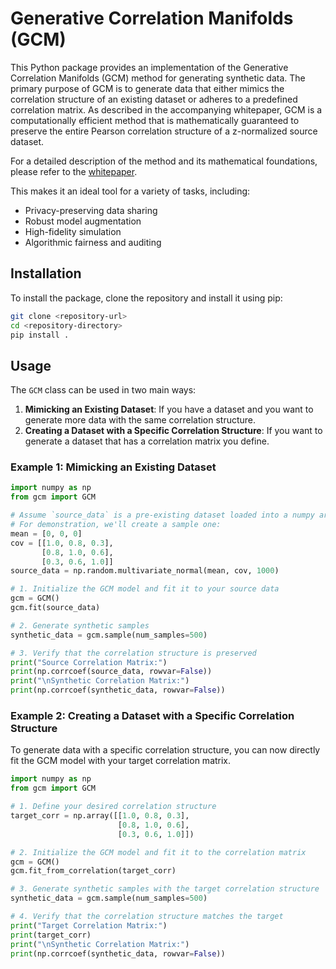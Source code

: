 # Generative Correlation Manifolds (GCM)

This Python package provides an implementation of the Generative Correlation Manifolds (GCM) method for generating synthetic data. The primary purpose of GCM is to generate data that either mimics the correlation structure of an existing dataset or adheres to a predefined correlation matrix. As described in the accompanying whitepaper, GCM is a computationally efficient method that is mathematically guaranteed to preserve the entire Pearson correlation structure of a z-normalized source dataset.

For a detailed description of the method and its mathematical foundations, please refer to the [whitepaper](whitepaper.pdf).

This makes it an ideal tool for a variety of tasks, including:

* Privacy-preserving data sharing
* Robust model augmentation
* High-fidelity simulation
* Algorithmic fairness and auditing

## Installation

To install the package, clone the repository and install it using pip:

```bash
git clone <repository-url>
cd <repository-directory>
pip install .
```

## Usage

The `GCM` class can be used in two main ways:

1. **Mimicking an Existing Dataset**: If you have a dataset and you want to generate more data with the same correlation structure.
2. **Creating a Dataset with a Specific Correlation Structure**: If you want to generate a dataset that has a correlation matrix you define.

### Example 1: Mimicking an Existing Dataset

```python
import numpy as np
from gcm import GCM

# Assume `source_data` is a pre-existing dataset loaded into a numpy array
# For demonstration, we'll create a sample one:
mean = [0, 0, 0]
cov = [[1.0, 0.8, 0.3],
       [0.8, 1.0, 0.6],
       [0.3, 0.6, 1.0]]
source_data = np.random.multivariate_normal(mean, cov, 1000)

# 1. Initialize the GCM model and fit it to your source data
gcm = GCM()
gcm.fit(source_data)

# 2. Generate synthetic samples
synthetic_data = gcm.sample(num_samples=500)

# 3. Verify that the correlation structure is preserved
print("Source Correlation Matrix:")
print(np.corrcoef(source_data, rowvar=False))
print("\nSynthetic Correlation Matrix:")
print(np.corrcoef(synthetic_data, rowvar=False))
```

### Example 2: Creating a Dataset with a Specific Correlation Structure

To generate data with a specific correlation structure, you can now directly fit the GCM model with your target correlation matrix.

```python
import numpy as np
from gcm import GCM

# 1. Define your desired correlation structure
target_corr = np.array([[1.0, 0.8, 0.3],
                        [0.8, 1.0, 0.6],
                        [0.3, 0.6, 1.0]])

# 2. Initialize the GCM model and fit it to the correlation matrix
gcm = GCM()
gcm.fit_from_correlation(target_corr)

# 3. Generate synthetic samples with the target correlation structure
synthetic_data = gcm.sample(num_samples=500)

# 4. Verify that the correlation structure matches the target
print("Target Correlation Matrix:")
print(target_corr)
print("\nSynthetic Correlation Matrix:")
print(np.corrcoef(synthetic_data, rowvar=False))
```
